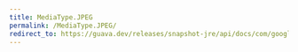 ```yaml
---
title: MediaType.JPEG
permalink: /MediaType.JPEG/
redirect_to: https://guava.dev/releases/snapshot-jre/api/docs/com/google/common/net/MediaType.html#JPEG
---
```

